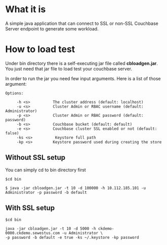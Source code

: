 # What it is
A simple java application that can connect to SSL or non-SSL Couchbase Server endpoint to generate some workload.

# How to load test

Under bin directory there is a self-executing jar file called **cbloadgen.jar**. You just need that jar file to load test your couchbase server.

In order to run the jar you need few input arguments. Here is a list of those argument:

```
Options:

     -h <s>          The cluster address (default: localhost)
     -u <s>          Cluster Admin or RBAC username (default: Administrator)
     -p <s>          Cluster Admin or RBAC password (default: password)
     -b <s>          Couchbase bucket (default: default)
     -e <s>          Couchbase cluster SSL enabled or not (default: false)
     -ks <s>          Keystore full path
     -kp <s>         Keystore password used during creating the store
 ```    
 

## Without SSL setup

You can simply cd to bin directory first

```
$cd bin

$ java -jar cbloadgen.jar -t 10 -d 100000 -h 10.112.185.101 -u Administrator -p password -b default

```

## With SSL setup

```
$cd bin

java -jar cbloadgen.jar -t 10 -d 5000 -h ckdemo-0000.ckdemo.sewestus.com -u Administrator \
-p password -b default -e true -ks ~/.keystore -kp password

```
